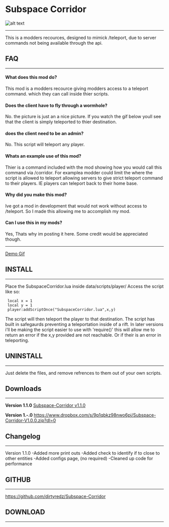 # Subspace Corridor

![alt text](http://imgur.com/QjimETA.png)
___
This is a modders recources, designed to mimick /teleport, due to server commands not being available through the api.


## FAQ
___
#### What does this mod do?
   This mod is a modders recource giving modders access to a teleport command. which they can call inside thier scripts.

#### Does the client have to fly through a wormhole?
   No. the picture is just an a nice picture. If you watch the gif below youll see that the client is simply teleported to thier destination.

#### does the client need to be an admin?
   No. This script will teleport any player.

#### Whats an example use of this mod?
   Thier is a command included with the mod showing how you would call this command via /corridor. For examplea modder could limit the where the script is allowed to teleport allowing servers to give strict teleport command to their players. IE players can teleport back to their home base.

#### Why did you make this mod?
   Ive got a mod in development that would not work without access to /teleport. So I made this allowing me to accomplish my mod.

#### Can I use this in my mods?
   Yes, Thats why im posting it here. Some credit would be appreciated though.
___   

[Demo Gif](http://i.imgur.com/crwVmq9.gifv)



## INSTALL
___
Place the SubspaceCorridor.lua inside data/scripts/player/
Access the script like so:

     local x = 1
     local y = 1
     player:addScriptOnce("SubspaceCorridor.lua",x,y)

The script will then teleport the player to that destination.
The script has built in safegaurds preventing a teleportation inside of a rift.
In later versions i'll be making the script easier to use with 'require()' this will allow me to return an error if the x,y provided are not reachable. Or if their is an error in teleporting.

## UNINSTALL
___
Just delete the files, and remove refrences to them out of your own scripts.

## Downloads
___
__Version 1.1.0__
[Subspace-Corridor v1.1.0](https://github.com/dirtyredz/Subspace-Corridor/releases/download/1.1.0/Subspace-Corridor-v1.1.0.zip)

__Version 1.-.0__
https://www.dropbox.com/s/9p1qbkz98nwo6pj/Subspace-Corridor-V1.0.0.zip?dl=0

## Changelog
___
Version 1.1.0
-Added more print outs
-Added check to identify if to close to other entities
-Added configs page, (no required)
-Cleaned up code for performance

## GITHUB
___
https://github.com/dirtyredz/Subspace-Corridor


## DOWNLOAD
___
